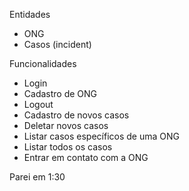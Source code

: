 Entidades

- ONG
- Casos (incident)

Funcionalidades

- Login
- Cadastro de ONG
- Logout
- Cadastro de novos casos
- Deletar novos casos
- Listar casos específicos de uma ONG
- Listar todos os casos
- Entrar em contato com a ONG

Parei em 1:30
